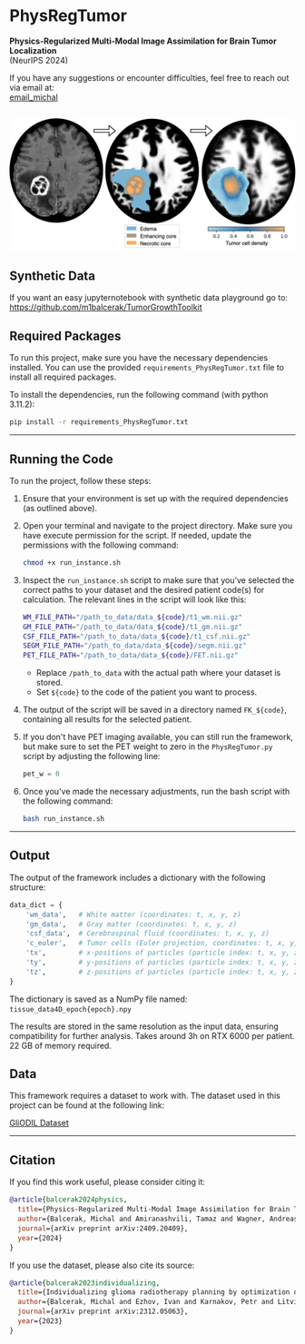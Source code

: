 # PhysRegTumor
**Physics-Regularized Multi-Modal Image Assimilation for Brain Tumor Localization**  
(NeurIPS 2024)  

If you have any suggestions or encounter difficulties, feel free to reach out via email at:  
[email_michal](mailto:michal.balcerak@uzh.ch)

![Overview](thumbnail.png)
---
## Synthetic Data

If you want an easy jupyternotebook with synthetic data playground go to: https://github.com/m1balcerak/TumorGrowthToolkit


## Required Packages

To run this project, make sure you have the necessary dependencies installed. You can use the provided `requirements_PhysRegTumor.txt` file to install all required packages.

To install the dependencies, run the following command (with python 3.11.2):

```bash
pip install -r requirements_PhysRegTumor.txt
```

---

## Running the Code

To run the project, follow these steps:

1. Ensure that your environment is set up with the required dependencies (as outlined above).
2. Open your terminal and navigate to the project directory. Make sure you have execute permission for the script. If needed, update the permissions with the following command:

   ```bash
   chmod +x run_instance.sh
   ```

3. Inspect the `run_instance.sh` script to make sure that you’ve selected the correct paths to your dataset and the desired patient code(s) for calculation. The relevant lines in the script will look like this:

   ```bash
   WM_FILE_PATH="/path_to_data/data_${code}/t1_wm.nii.gz"
   GM_FILE_PATH="/path_to_data/data_${code}/t1_gm.nii.gz"
   CSF_FILE_PATH="/path_to_data/data_${code}/t1_csf.nii.gz"
   SEGM_FILE_PATH="/path_to_data/data_${code}/segm.nii.gz"
   PET_FILE_PATH="/path_to_data/data_${code}/FET.nii.gz"
   ```

   - Replace `/path_to_data` with the actual path where your dataset is stored.
   - Set `${code}` to the code of the patient you want to process.

4. The output of the script will be saved in a directory named `FK_${code}`, containing all results for the selected patient.

5. If you don't have PET imaging available, you can still run the framework, but make sure to set the PET weight to zero in the `PhysRegTumor.py` script by adjusting the following line:

   ```python
   pet_w = 0
   ```

6. Once you've made the necessary adjustments, run the bash script with the following command:

   ```bash
   bash run_instance.sh
   ```

---

## Output

The output of the framework includes a dictionary with the following structure:

```python
data_dict = {
    'wm_data',   # White matter (coordinates: t, x, y, z)
    'gm_data',   # Gray matter (coordinates: t, x, y, z)
    'csf_data',  # Cerebrospinal fluid (coordinates: t, x, y, z)
    'c_euler',   # Tumor cells (Euler projection, coordinates: t, x, y, z)
    'tx',        # x-positions of particles (particle index: t, x, y, z)
    'ty',        # y-positions of particles (particle index: t, x, y, z)
    'tz',        # z-positions of particles (particle index: t, x, y, z)
}
```

The dictionary is saved as a NumPy file named:  
`tissue_data4D_epoch{epoch}.npy`

The results are stored in the same resolution as the input data, ensuring compatibility for further analysis. Takes around 3h on RTX 6000 per patient. 22 GB of memory required. 


## Data

This framework requires a dataset to work with. The dataset used in this project can be found at the following link:

[GliODIL Dataset](https://huggingface.co/datasets/m1balcerak/GliODIL)

---
## Citation

If you find this work useful, please consider citing it:

```bibtex
@article{balcerak2024physics,
  title={Physics-Regularized Multi-Modal Image Assimilation for Brain Tumor Localization},
  author={Balcerak, Michal and Amiranashvili, Tamaz and Wagner, Andreas and Weidner, Jonas and Karnakov, Petr and Paetzold, Johannes C and Ezhov, Ivan and Koumoutsakos, Petros and Wiestler, Benedikt and Menze, Bjoern},
  journal={arXiv preprint arXiv:2409.20409},
  year={2024}
}
```

If you use the dataset, please also cite its source:

```bibtex
@article{balcerak2023individualizing,
  title={Individualizing glioma radiotherapy planning by optimization of a data and physics informed discrete loss},
  author={Balcerak, Michal and Ezhov, Ivan and Karnakov, Petr and Litvinov, Sergey and Koumoutsakos, Petros and Weidner, Jonas and Zhang, Ray Zirui and Lowengrub, John S and Wiestler, Bene and Menze, Bjoern},
  journal={arXiv preprint arXiv:2312.05063},
  year={2023}
}
```

